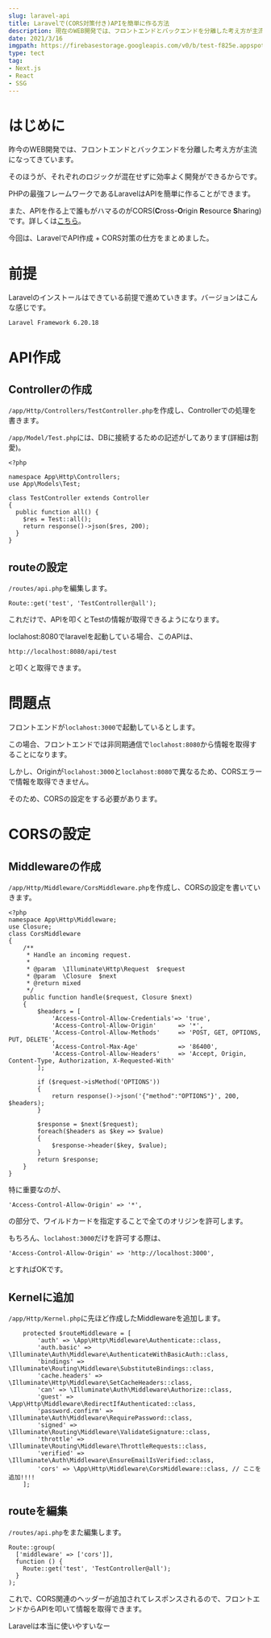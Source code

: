 ```yaml
---
slug: laravel-api
title: Laravelで(CORS対策付き)APIを簡単に作る方法
description: 現在のWEB開発では、フロントエンドとバックエンドを分離した考え方が主流になってきています。そのほうが、それぞれのロジックが混在せずに効率よく開発ができるからです。フロントエンドはAPIから情報を取得して、表示処理はJavaScript(React, Vueなど)で行います。PHPのフレームワークとして代表的なLaravelでは、APIを簡単に作成できます。今回は、その方法をまとめました。
date: 2021/3/16
imgpath: https://firebasestorage.googleapis.com/v0/b/test-f825e.appspot.com/o/images%2Fblog%2Fblog-icon%2Fnextjs-3.svg?alt=media&token=2caf9210-05c4-46e3-87c3-c369ab5c0db0
type: tect
tag: 
- Next.js
- React
- SSG
---
```


# はじめに
昨今のWEB開発では、フロントエンドとバックエンドを分離した考え方が主流になってきています。

そのほうが、それぞれのロジックが混在せずに効率よく開発ができるからです。

PHPの最強フレームワークであるLaravelはAPIを簡単に作ることができます。

また、APIを作る上で誰もがハマるのがCORS(**C**ross-**O**rigin **R**esource **S**haring)です。詳しくは[こちら](https://developer.mozilla.org/ja/docs/Web/HTTP/CORS)。

今回は、LaravelでAPI作成 + CORS対策の仕方をまとめました。

# 前提
Laravelのインストールはできている前提で進めていきます。バージョンはこんな感じです。
```none
Laravel Framework 6.20.18
```

# API作成
## Controllerの作成
`/app/Http/Controllers/TestController.php`を作成し、Controllerでの処理を書きます。

`/app/Model/Test.php`には、DBに接続するための記述がしてあります(詳細は割愛)。

```php:Controller.php
<?php

namespace App\Http\Controllers;
use App\Models\Test;

class TestController extends Controller
{
  public function all() {
    $res = Test::all();
    return response()->json($res, 200);
  }
}
```
## routeの設定
`/routes/api.php`を編集します。
```php:api.php
Route::get('test', 'TestController@all');
```

これだけで、APIを叩くとTestの情報が取得できるようになります。

loclahost:8080でlaravelを起動している場合、このAPIは、
```none
http://localhost:8080/api/test
```
と叩くと取得できます。

# 問題点
フロントエンドが`loclahost:3000`で起動しているとします。

この場合、フロントエンドでは非同期通信で`loclahost:8080`から情報を取得することになります。

しかし、Originが`loclahost:3000`と`loclahost:8080`で異なるため、CORSエラーで情報を取得できません。

そのため、CORSの設定をする必要があります。

# CORSの設定
## Middlewareの作成
`/app/Http/Middleware/CorsMiddleware.php`を作成し、CORSの設定を書いていきます。
```php:CorsMiddleware.php
<?php
namespace App\Http\Middleware;
use Closure;
class CorsMiddleware
{
    /**
     * Handle an incoming request.
     *
     * @param  \Illuminate\Http\Request  $request
     * @param  \Closure  $next
     * @return mixed
     */
    public function handle($request, Closure $next)
    {
        $headers = [
            'Access-Control-Allow-Credentials'=> 'true',
            'Access-Control-Allow-Origin'      => '*',
            'Access-Control-Allow-Methods'     => 'POST, GET, OPTIONS, PUT, DELETE',
            'Access-Control-Max-Age'           => '86400',
            'Access-Control-Allow-Headers'     => 'Accept, Origin, Content-Type, Authorization, X-Requested-With'
        ];
 
        if ($request->isMethod('OPTIONS'))
        {
            return response()->json('{"method":"OPTIONS"}', 200, $headers);
        }
 
        $response = $next($request);
        foreach($headers as $key => $value)
        {
            $response->header($key, $value);
        }
        return $response;
    }
}
```
特に重要なのが、
```php:
'Access-Control-Allow-Origin' => '*',
```
の部分で、ワイルドカードを指定することで全てのオリジンを許可します。

もちろん、`loclahost:3000`だけを許可する際は、
```php:
'Access-Control-Allow-Origin' => 'http://localhost:3000',
```
とすればOKです。

## Kernelに追加
`/app/Http/Kernel.php`に先ほど作成したMiddlewareを追加します。
```php:Kernel.php
    protected $routeMiddleware = [
        'auth' => \App\Http\Middleware\Authenticate::class,
        'auth.basic' => \Illuminate\Auth\Middleware\AuthenticateWithBasicAuth::class,
        'bindings' => \Illuminate\Routing\Middleware\SubstituteBindings::class,
        'cache.headers' => \Illuminate\Http\Middleware\SetCacheHeaders::class,
        'can' => \Illuminate\Auth\Middleware\Authorize::class,
        'guest' => \App\Http\Middleware\RedirectIfAuthenticated::class,
        'password.confirm' => \Illuminate\Auth\Middleware\RequirePassword::class,
        'signed' => \Illuminate\Routing\Middleware\ValidateSignature::class,
        'throttle' => \Illuminate\Routing\Middleware\ThrottleRequests::class,
        'verified' => \Illuminate\Auth\Middleware\EnsureEmailIsVerified::class,
        'cors' => \App\Http\Middleware\CorsMiddleware::class, // ここを追加!!!!
    ];
```

## routeを編集
`/routes/api.php`をまた編集します。
```php:api.php
Route::group(
  ['middleware' => ['cors']],
  function () {
    Route::get('test', 'TestController@all');
  }
);
```
これで、CORS関連のヘッダーが追加されてレスポンスされるので、フロントエンドからAPIを叩いて情報を取得できます。

Laravelは本当に使いやすいなー